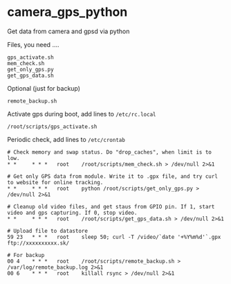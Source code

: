 # camera_gps_python
Get data from camera and gpsd via python

Files, you need ....
```
gps_activate.sh
mem_check.sh
get_only_gps.py
get_gps_data.sh
```
Optional (just for backup)
```
remote_backup.sh
```
Activate gps during boot, add lines to ```/etc/rc.local```
```
/root/scripts/gps_activate.sh
```

Periodic check, add lines to ```/etc/crontab```
```
# Check memory and swap status. Do "drop_caches", when limit is to low.
* *     * * *   root    /root/scripts/mem_check.sh > /dev/null 2>&1

# Get only GPS data from module. Write it to .gpx file, and try curl to website for online tracking.
* *     * * *   root    python /root/scripts/get_only_gps.py > /dev/null 2>&1

# Cleanup old video files, and get staus from GPIO pin. If 1, start video and gps capturing. If 0, stop video.
* *     * * *   root    /root/scripts/get_gps_data.sh > /dev/null 2>&1

# Upload file to datastore  
59 23   * * *   root    sleep 50; curl -T /video/`date '+%Y%m%d'`.gpx ftp://xxxxxxxxxx.sk/

# For backup
00 4    * * *   root    /root/scripts/remote_backup.sh > /var/log/remote_backup.log 2>&1
00 6    * * *   root    killall rsync > /dev/null 2>&1
```
